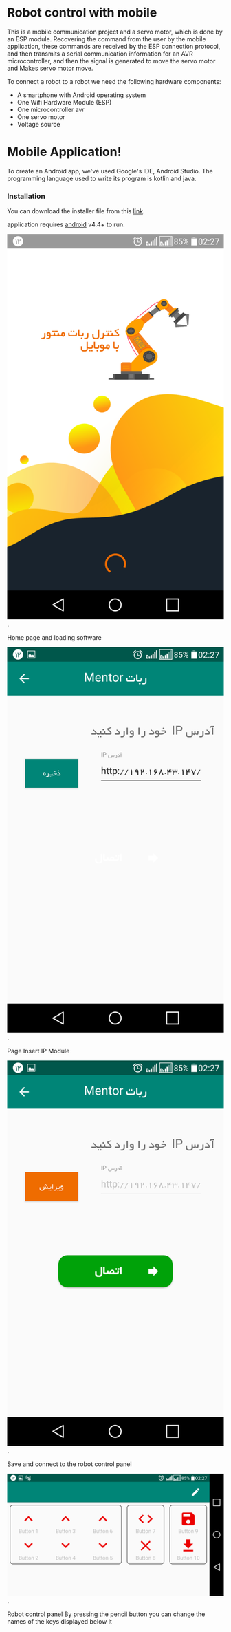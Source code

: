 # Robot control with mobile


This is a mobile communication project and a servo motor, which is done by an ESP module.
Recovering the command from the user by the mobile application, these commands are received by the ESP connection protocol, and then transmits a serial communication information for an AVR microcontroller, and then the signal is generated to move the servo motor and Makes servo motor move.

To connect a robot to a robot we need the following hardware components:
- A smartphone with Android operating system
- One Wifi Hardware Module (ESP)
- One microcontroller avr
- One servo motor
- Voltage source

# Mobile Application!
To create an Android app, we've used Google's IDE, Android Studio. The programming language used to write its program is kotlin and java.


### Installation
You can download the installer file from this [link](https://drive.google.com/open?id=1gT8FOOdMROnFBNqnen9mjMCD3Mp6vUrD).


application requires [android](https://nodejs.org/) v4.4+ to run.


![Alt text](https://github.com/mostafaPROG/Robot-Control/blob/master/pic/Screenshot_2019-07-03-02-27-38.png).


Home page and loading software

![Alt text](https://github.com/mostafaPROG/Robot-Control/blob/master/pic/Screenshot_2019-07-03-02-27-42.png).


Page Insert IP Module

![Alt text](https://github.com/mostafaPROG/Robot-Control/blob/master/pic/Screenshot_2019-07-03-02-27-45.png).


Save and connect to the robot control panel

![Alt text](https://github.com/mostafaPROG/Robot-Control/blob/master/pic/Screenshot_2019-07-03-02-27-58.png).


Robot control panel
By pressing the pencil button you can change the names of the keys displayed below it
